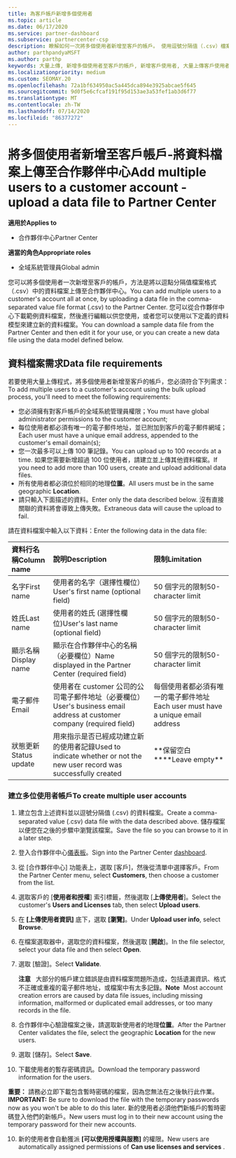 ```yaml
---
title: 為客戶帳戶新增多個使用者
ms.topic: article
ms.date: 06/17/2020
ms.service: partner-dashboard
ms.subservice: partnercenter-csp
description: 瞭解如何一次將多個使用者新增至客戶的帳戶。 使用逗號分隔值（.csv）檔案格式，將資料檔案上傳至合作夥伴中心。
author: parthpandyaMSFT
ms.author: parthp
keywords: 大量上傳, 新增多個使用者至客戶的帳戶, 新增客戶使用者, 大量上傳客戶使用者, 客戶帳戶, 客戶使用者, 使用者
ms.localizationpriority: medium
ms.custom: SEOMAY.20
ms.openlocfilehash: 72a1bf634950ac5a445dca894e3925abcae5f645
ms.sourcegitcommit: 9d0f5e6cfcaf191f95d153ae3a53fef1ab3d6f77
ms.translationtype: MT
ms.contentlocale: zh-TW
ms.lasthandoff: 07/14/2020
ms.locfileid: "86377272"
---
```

# <a name="add-multiple-users-to-a-customer-account---upload-a-data-file-to-partner-center"></a><span data-ttu-id="34f1e-105">將多個使用者新增至客戶帳戶-將資料檔案上傳至合作夥伴中心</span><span class="sxs-lookup"><span data-stu-id="34f1e-105">Add multiple users to a customer account - upload a data file to Partner Center</span></span>

<span data-ttu-id="34f1e-106">**適用於**</span><span class="sxs-lookup"><span data-stu-id="34f1e-106">**Applies to**</span></span>

- <span data-ttu-id="34f1e-107">合作夥伴中心</span><span class="sxs-lookup"><span data-stu-id="34f1e-107">Partner Center</span></span>

<span data-ttu-id="34f1e-108">**適當的角色**</span><span class="sxs-lookup"><span data-stu-id="34f1e-108">**Appropriate roles**</span></span>

- <span data-ttu-id="34f1e-109">全域系統管理員</span><span class="sxs-lookup"><span data-stu-id="34f1e-109">Global admin</span></span>

<span data-ttu-id="34f1e-110">您可以將多個使用者一次新增至客戶的帳戶，方法是將以逗點分隔值檔案格式（.csv）中的資料檔案上傳至合作夥伴中心。</span><span class="sxs-lookup"><span data-stu-id="34f1e-110">You can add multiple users to a customer's account all at once, by uploading a data file in the comma-separated value file format (.csv) to the Partner Center.</span></span> <span data-ttu-id="34f1e-111">您可以從合作夥伴中心下載範例資料檔案，然後進行編輯以供您使用，或者您可以使用以下定義的資料模型來建立新的資料檔案。</span><span class="sxs-lookup"><span data-stu-id="34f1e-111">You can download a sample data file from the Partner Center and then edit it for your use, or you can create a new data file using the data model defined below.</span></span>

## <a name="data-file-requirements"></a><a href="" id="creatingtheimportcsvfile"></a><span data-ttu-id="34f1e-112">資料檔案需求</span><span class="sxs-lookup"><span data-stu-id="34f1e-112">Data file requirements</span></span>

<span data-ttu-id="34f1e-113">若要使用大量上傳程式，將多個使用者新增至客戶的帳戶，您必須符合下列需求：</span><span class="sxs-lookup"><span data-stu-id="34f1e-113">To add multiple users to a customer's account using the bulk upload process, you'll need to meet the following requirements:</span></span>

- <span data-ttu-id="34f1e-114">您必須擁有對客戶帳戶的全域系統管理員權限；</span><span class="sxs-lookup"><span data-stu-id="34f1e-114">You must have global administrator permissions to the customer account;</span></span>
- <span data-ttu-id="34f1e-115">每位使用者都必須有唯一的電子郵件地址，並已附加到客戶的電子郵件網域；</span><span class="sxs-lookup"><span data-stu-id="34f1e-115">Each user must have a unique email address, appended to the customer's email domain(s);</span></span>
- <span data-ttu-id="34f1e-116">您一次最多可以上傳 100 筆記錄。</span><span class="sxs-lookup"><span data-stu-id="34f1e-116">You can upload up to 100 records at a time.</span></span> <span data-ttu-id="34f1e-117">如果您需要新增超過 100 位使用者，請建立並上傳其他資料檔案。</span><span class="sxs-lookup"><span data-stu-id="34f1e-117">If you need to add more than 100 users, create and upload additional data files.</span></span>
- <span data-ttu-id="34f1e-118">所有使用者都必須位於相同的地理**位置**。</span><span class="sxs-lookup"><span data-stu-id="34f1e-118">All users must be in the same geographic **Location**.</span></span>
- <span data-ttu-id="34f1e-119">請只輸入下面描述的資料。</span><span class="sxs-lookup"><span data-stu-id="34f1e-119">Enter only the data described below.</span></span> <span data-ttu-id="34f1e-120">沒有直接關聯的資料將會導致上傳失敗。</span><span class="sxs-lookup"><span data-stu-id="34f1e-120">Extraneous data will cause the upload to fail.</span></span>

<span data-ttu-id="34f1e-121">請在資料檔案中輸入以下資料：</span><span class="sxs-lookup"><span data-stu-id="34f1e-121">Enter the following data in the data file:</span></span>

| <span data-ttu-id="34f1e-122">**資料行名稱**</span><span class="sxs-lookup"><span data-stu-id="34f1e-122">**Column name**</span></span> | <span data-ttu-id="34f1e-123">**說明**</span><span class="sxs-lookup"><span data-stu-id="34f1e-123">**Description**</span></span>  | <span data-ttu-id="34f1e-124">**限制**</span><span class="sxs-lookup"><span data-stu-id="34f1e-124">**Limitation**</span></span>  |
|:-------- |:------  |:----- |
| <span data-ttu-id="34f1e-125">名字</span><span class="sxs-lookup"><span data-stu-id="34f1e-125">First name</span></span>  | <span data-ttu-id="34f1e-126">使用者的名字（選擇性欄位）</span><span class="sxs-lookup"><span data-stu-id="34f1e-126">User's first name (optional field)</span></span>  | <span data-ttu-id="34f1e-127">50 個字元的限制</span><span class="sxs-lookup"><span data-stu-id="34f1e-127">50-character limit</span></span>  |
| <span data-ttu-id="34f1e-128">姓氏</span><span class="sxs-lookup"><span data-stu-id="34f1e-128">Last name</span></span>  | <span data-ttu-id="34f1e-129">使用者的姓氏 (選擇性欄位)</span><span class="sxs-lookup"><span data-stu-id="34f1e-129">User's last name (optional field)</span></span>  | <span data-ttu-id="34f1e-130">50 個字元的限制</span><span class="sxs-lookup"><span data-stu-id="34f1e-130">50-character limit</span></span>  |
| <span data-ttu-id="34f1e-131">顯示名稱</span><span class="sxs-lookup"><span data-stu-id="34f1e-131">Display name</span></span>    | <span data-ttu-id="34f1e-132">顯示在合作夥伴中心的名稱（必要欄位）</span><span class="sxs-lookup"><span data-stu-id="34f1e-132">Name displayed in the Partner Center (required field)</span></span>                            | <span data-ttu-id="34f1e-133">50 個字元的限制</span><span class="sxs-lookup"><span data-stu-id="34f1e-133">50-character limit</span></span>                         |
| <span data-ttu-id="34f1e-134">電子郵件</span><span class="sxs-lookup"><span data-stu-id="34f1e-134">Email</span></span>   | <span data-ttu-id="34f1e-135">使用者在 customer 公司的公司電子郵件地址（必要欄位）</span><span class="sxs-lookup"><span data-stu-id="34f1e-135">User's business email address at customer company (required field)</span></span>           | <span data-ttu-id="34f1e-136">每個使用者都必須有唯一的電子郵件地址</span><span class="sxs-lookup"><span data-stu-id="34f1e-136">Each user must have a unique email address</span></span> |
| <span data-ttu-id="34f1e-137">狀態更新</span><span class="sxs-lookup"><span data-stu-id="34f1e-137">Status update</span></span>   | <span data-ttu-id="34f1e-138">用來指示是否已經成功建立新的使用者記錄</span><span class="sxs-lookup"><span data-stu-id="34f1e-138">Used to indicate whether or not the new user record was successfully created</span></span> | <span data-ttu-id="34f1e-139">\*\*保留空白\*\*</span><span class="sxs-lookup"><span data-stu-id="34f1e-139">\*\*Leave empty\*\*</span></span>                        |

### <a name="to-create-multiple-user-accounts"></a><a href="" id="createmultipleuseraccounts"></a><span data-ttu-id="34f1e-140">建立多位使用者帳戶</span><span class="sxs-lookup"><span data-stu-id="34f1e-140">To create multiple user accounts</span></span>

<a href="" id="creatingtheaccounts"></a>

1. <span data-ttu-id="34f1e-141">建立包含上述資料並以逗號分隔值 (.csv) 的資料檔案。</span><span class="sxs-lookup"><span data-stu-id="34f1e-141">Create a comma-separated value (.csv) data file with the data described above.</span></span> <span data-ttu-id="34f1e-142">儲存檔案以便您在之後的步驟中瀏覽該檔案。</span><span class="sxs-lookup"><span data-stu-id="34f1e-142">Save the file so you can browse to it in a later step.</span></span>

2. <span data-ttu-id="34f1e-143">登入合作夥伴中心[儀表板](https://partner.microsoft.com/dashboard)。</span><span class="sxs-lookup"><span data-stu-id="34f1e-143">Sign into the Partner Center [dashboard](https://partner.microsoft.com/dashboard).</span></span>

3. <span data-ttu-id="34f1e-144">從 [合作夥伴中心] 功能表上，選取 [客戶]，然後從清單中選擇客戶。</span><span class="sxs-lookup"><span data-stu-id="34f1e-144">From the Partner Center menu, select **Customers**, then choose a customer from the list.</span></span>

4. <span data-ttu-id="34f1e-145">選取客戶的 [**使用者和授權**] 索引標籤，然後選取 [**上傳使用者**]。</span><span class="sxs-lookup"><span data-stu-id="34f1e-145">Select the customer's **Users and Licenses** tab, then select **Upload users**.</span></span>

5. <span data-ttu-id="34f1e-146">在 **\[上傳使用者資訊\]** 底下，選取 **\[瀏覽\]**。</span><span class="sxs-lookup"><span data-stu-id="34f1e-146">Under **Upload user info**, select **Browse**.</span></span>

6. <span data-ttu-id="34f1e-147">在檔案選取器中，選取您的資料檔案，然後選取 [**開啟**]。</span><span class="sxs-lookup"><span data-stu-id="34f1e-147">In the file selector, select your data file and then select **Open**.</span></span>

7. <span data-ttu-id="34f1e-148">選取 [驗證]。</span><span class="sxs-lookup"><span data-stu-id="34f1e-148">Select **Validate**.</span></span>

    <span data-ttu-id="34f1e-149">**注意**   大部分的帳戶建立錯誤是由資料檔案問題所造成，包括遺漏資訊、格式不正確或重複的電子郵件地址，或檔案中有太多記錄。</span><span class="sxs-lookup"><span data-stu-id="34f1e-149">**Note**  Most account creation errors are caused by data file issues, including missing information, malformed or duplicated email addresses, or too many records in the file.</span></span>

8. <span data-ttu-id="34f1e-150">合作夥伴中心驗證檔案之後，請選取新使用者的地理**位置**。</span><span class="sxs-lookup"><span data-stu-id="34f1e-150">After the Partner Center validates the file, select the geographic **Location** for the new users.</span></span>
9. <span data-ttu-id="34f1e-151">選取 [儲存]。</span><span class="sxs-lookup"><span data-stu-id="34f1e-151">Select **Save**.</span></span>
10. <span data-ttu-id="34f1e-152">下載使用者的暫存密碼資訊。</span><span class="sxs-lookup"><span data-stu-id="34f1e-152">Download the temporary password information for the users.</span></span>

<span data-ttu-id="34f1e-153">**重要：** 請務必立即下載包含暫時密碼的檔案，因為您無法在之後執行此作業。</span><span class="sxs-lookup"><span data-stu-id="34f1e-153">**IMPORTANT:** Be sure to download the file with the temporary passwords now as you won't be able to do this later.</span></span> <span data-ttu-id="34f1e-154">新的使用者必須他們新帳戶的暫時密碼登入他們的新帳戶。</span><span class="sxs-lookup"><span data-stu-id="34f1e-154">New users must log in to their new account using the temporary password for their new accounts.</span></span>

10. <span data-ttu-id="34f1e-155">新的使用者會自動獲派 **\[可以使用授權與服務\]** 的權限。</span><span class="sxs-lookup"><span data-stu-id="34f1e-155">New users are automatically assigned permissions of **Can use licenses and services** .</span></span> 

 

 



